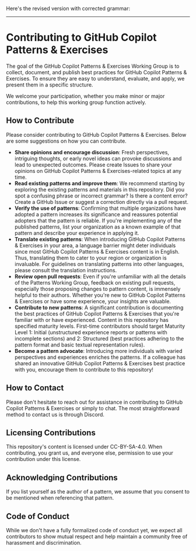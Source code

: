 Here's the revised version with corrected grammar:

---

# Contributing to GitHub Copilot Patterns & Exercises

The goal of the GitHub Copilot Patterns & Exercises Working Group is to collect, document, and publish best practices for GitHub Copilot Patterns & Exercises. To ensure they are easy to understand, evaluate, and apply, we present them in a specific structure.

We welcome your participation, whether you make minor or major contributions, to help this working group function actively.

## How to Contribute

Please consider contributing to GitHub Copilot Patterns & Exercises. Below are some suggestions on how you can contribute.

* **Share opinions and encourage discussion**:
  Fresh perspectives, intriguing thoughts, or early novel ideas can provoke discussions and lead to unexpected outcomes. Please create Issues to share your opinions on GitHub Copilot Patterns & Exercises-related topics at any time.
* **Read existing patterns and improve them**:
  We recommend starting by exploring the existing patterns and materials in this repository. Did you spot a confusing phrase or incorrect grammar? Is there a content error? Create a GitHub Issue or suggest a correction directly via a pull request.
* **Verify the use of patterns**:
  Confirming that multiple organizations have adopted a pattern increases its significance and reassures potential adopters that the pattern is reliable. If you're implementing any of the published patterns, list your organization as a known example of that pattern and describe your experience in applying it.
* **Translate existing patterns**:
  When introducing GitHub Copilot Patterns & Exercises in your area, a language barrier might deter individuals since most GitHub Copilot Patterns & Exercises content is in English. Thus, translating them to cater to your region or organization is invaluable. For guidelines on translating patterns into other languages, please consult the translation instructions.
* **Review open pull requests**:
  Even if you're unfamiliar with all the details of the Patterns Working Group, feedback on existing pull requests, especially those proposing changes to pattern content, is immensely helpful to their authors. Whether you're new to GitHub Copilot Patterns & Exercises or have some experience, your insights are valuable.
* **Contribute to new patterns**:
  A significant contribution is documenting the best practices of GitHub Copilot Patterns & Exercises that you're familiar with or have experienced. Content in this repository has specified maturity levels. First-time contributors should target Maturity Level 1: Initial (unstructured experience reports or patterns with incomplete sections) and 2: Structured (best practices adhering to the pattern format and basic textual representation rules).
* **Become a pattern advocate**: Introducing more individuals with varied perspectives and experiences enriches the patterns. If a colleague has shared an innovative GitHub Copilot Patterns & Exercises best practice with you, encourage them to contribute to this repository!

## How to Contact

Please don't hesitate to reach out for assistance in contributing to GitHub Copilot Patterns & Exercises or simply to chat. The most straightforward method to contact us is through Discord.

## Licensing Contributions

This repository's content is licensed under CC-BY-SA-4.0. When contributing, you grant us, and everyone else, permission to use your contribution under this license.

## Acknowledging Contributions

If you list yourself as the author of a pattern, we assume that you consent to be mentioned when referencing that pattern.

## Code of Conduct

While we don't have a fully formalized code of conduct yet, we expect all contributors to show mutual respect and help maintain a community free of harassment and discrimination.